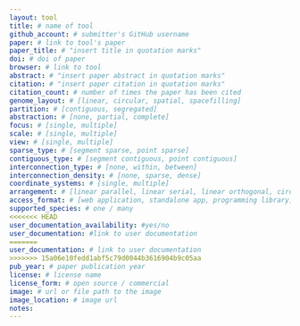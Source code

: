 ```yaml
---
layout: tool
title: # name of tool
github_account: # submitter's GitHub username
paper: # link to tool's paper
paper_title: # "insert title in quotation marks"
doi: # doi of paper
browser: # link to tool
abstract: # "insert paper abstract in quotation marks"
citation: # "insert paper citation in quotation marks"
citation_count: # number of times the paper has been cited
genome_layout: # [linear, circular, spatial, spacefilling]
partition: # [contiguous, segregated]
abstraction: # [none, partial, complete]
focus: # [single, multiple]
scale: # [single, multiple]
view: # [single, multiple]
sparse_type: # [segment sparse, point sparse]
contiguous_type: # [segment contiguous, point contiguous]
interconnection_type: # [none, within, between]
interconnection_density: # [none, sparse, dense]
coordinate_systems: # [single, multiple]
arrangement: # [linear parallel, linear serial, linear orthogonal, circular parallel, circular serial]
access_format: # [web application, standalone app, programming library]
supported_species: # one / many
<<<<<<< HEAD
user_documentation_availability: #yes/no
user_documentation: #link to user documentation
=======
user_documentation: # link to user documentation
>>>>>>> 15a06e10fedd1abf5c79d0044b3616904b9c05aa
pub_year: # paper publication year
license: # license name
license_form: # open source / commercial
image: # url or file path to the image
image_location: # image url
notes:
---
```

